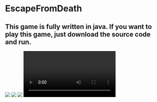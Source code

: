 # EscapeFromDeath
## This game is fully written in java. If you want to play this game, just download the source code and run.

![](forReadME/1.gif)
![](forReadME/2.gif)
![](forReadME/3.gif)
![](forReadME/4.mp4)
 
